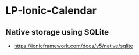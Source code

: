 # LP-Ionic-Calendar

## Native storage using SQLite

- https://ionicframework.com/docs/v5/native/sqlite
